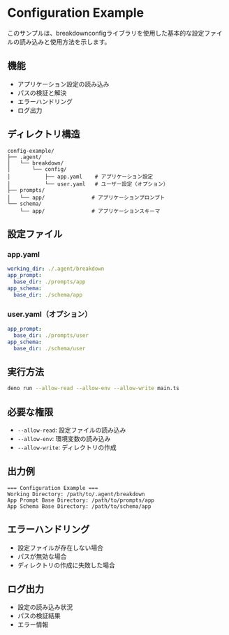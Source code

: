 # Configuration Example

このサンプルは、breakdownconfigライブラリを使用した基本的な設定ファイルの読み込みと使用方法を示します。

## 機能

- アプリケーション設定の読み込み
- パスの検証と解決
- エラーハンドリング
- ログ出力

## ディレクトリ構造

```
config-example/
├── .agent/
│   └── breakdown/
│       └── config/
│           ├── app.yaml    # アプリケーション設定
│           └── user.yaml   # ユーザー設定（オプション）
├── prompts/
│   └── app/               # アプリケーションプロンプト
└── schema/
    └── app/               # アプリケーションスキーマ
```

## 設定ファイル

### app.yaml

```yaml
working_dir: ./.agent/breakdown
app_prompt:
  base_dir: ./prompts/app
app_schema:
  base_dir: ./schema/app
```

### user.yaml（オプション）

```yaml
app_prompt:
  base_dir: ./prompts/user
app_schema:
  base_dir: ./schema/user
```

## 実行方法

```bash
deno run --allow-read --allow-env --allow-write main.ts
```

## 必要な権限

- `--allow-read`: 設定ファイルの読み込み
- `--allow-env`: 環境変数の読み込み
- `--allow-write`: ディレクトリの作成

## 出力例

```
=== Configuration Example ===
Working Directory: /path/to/.agent/breakdown
App Prompt Base Directory: /path/to/prompts/app
App Schema Base Directory: /path/to/schema/app
```

## エラーハンドリング

- 設定ファイルが存在しない場合
- パスが無効な場合
- ディレクトリの作成に失敗した場合

## ログ出力

- 設定の読み込み状況
- パスの検証結果
- エラー情報 